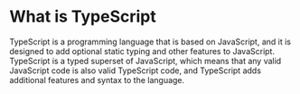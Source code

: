 # What is TypeScript

TypeScript is a programming language that is based on JavaScript, and it is designed to add optional static typing and other features to JavaScript. TypeScript is a typed superset of JavaScript, which means that any valid JavaScript code is also valid TypeScript code, and TypeScript adds additional features and syntax to the language.
